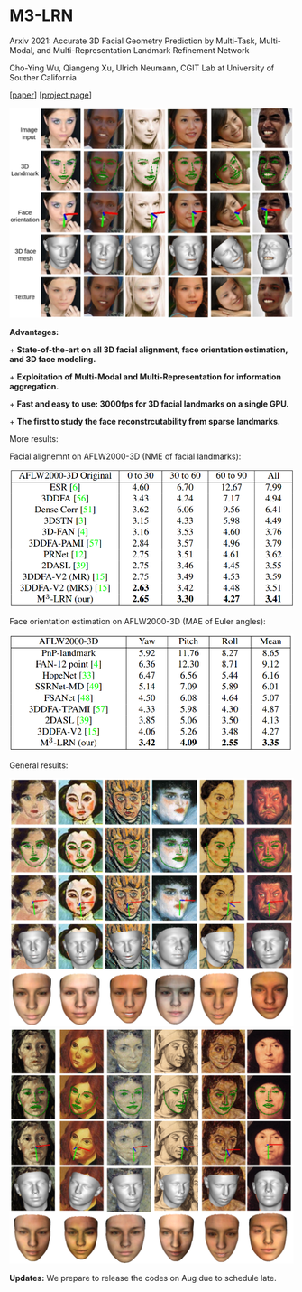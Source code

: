 # M3-LRN
Arxiv 2021: Accurate 3D Facial Geometry Prediction by Multi-Task, Multi-Modal, and Multi-Representation Landmark Refinement Network

Cho-Ying Wu, Qiangeng Xu, Ulrich Neumann, CGIT Lab at University of Souther California

[<a href="https://arxiv.org/pdf/2104.08403.pdf">paper</a>] [<a href="https://choyingw.github.io/works/M3-LRN/index.html">project page</a>]

<img src='demo/teaser.png'>

**Advantages:**

\+ **State-of-the-art on all 3D facial alignment, face orientation estimation, and 3D face modeling.**

\+ **Exploitation of Multi-Modal and Multi-Representation for information aggregation.**

\+ **Fast and easy to use: 3000fps for 3D facial landmarks on a single GPU.**

\+ **The first to study the face reconstrcutability from sparse landmarks.**

More results:

Facial alignemnt on AFLW2000-3D (NME of facial landmarks):

<img src='demo/alignment.png'>

Face orientation estimation on AFLW2000-3D (MAE of Euler angles):

<img src='demo/orientation.png'>

General results: 

<img src='demo/AF-1.png'>

<img src='demo/AF-2.png'>

**Updates:**
We prepare to release the codes on Aug due to schedule late.
